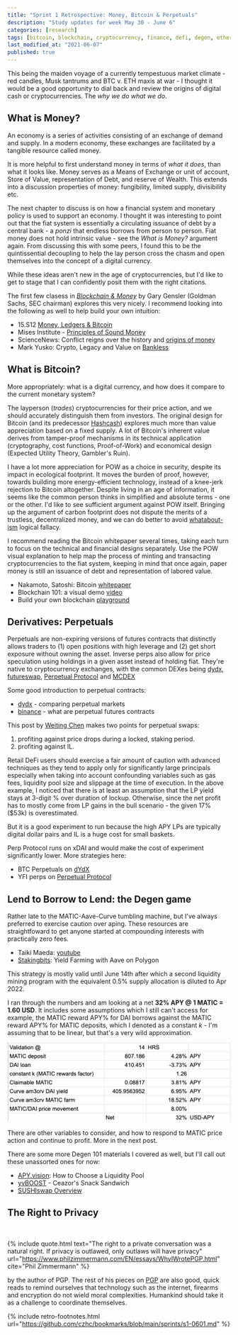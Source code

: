 ```yaml
---
title: "Sprint 1 Retrospective: Money, Bitcoin & Perpetuals"
description: "Study updates for week May 30 - June 6"
categories: [research]
tags: [bitcoin, blockchain, cryptocurrency, finance, defi, degen, ethereum]
last_modified_at: "2021-06-07"
published: true
---
```


This being the maiden voyage of a currently tempestuous market climate - red candles, Musk tantrums and BTC v. ETH maxis at war - I thought it would be a good opportunity to dial back and review the origins of digital cash or cryptocurrencies. The _why we do what we do_.

## What is Money?

An economy is a series of activities consisting of an exchange of demand and supply. In a modern economy, these exchanges are facilitated by a tangible resource called money.

It is more helpful to first understand money in terms of _what it does_, than what it looks like. Money serves as a Means of Exchange or unit of account, Store of Value, representation of Debt, and reserve of Wealth. This extends into a discussion properties of money: fungibility, limited supply, divisibility etc.

The next chapter to discuss is on how a financial system and monetary policy is used to support an economy. I thought it was interesting to point out that the fiat system is essentially a circulating issuance of debt by a central bank - a _ponzi_ that endless borrows from person to person. Fiat money does not hold intrinsic value - see the _What is Money?_ argument again. From discussing this with some peers, I found this to be the quintissential decoupling to help the lay person cross the chasm and open themselves into the concept of a digital currency.

While these ideas aren't new in the age of cryptocurrencies, but I'd like to get to stage that I can confidently posit them with the right citations.

The first few clasess in [_Blockchain & Money_](https://www.youtube.com/watch?v=EH6vE97qIP4) by Gary Gensler (Goldman Sachs, SEC chairman) explores this very nicely. I recommend looking into the following as well to help build your own intuition:

* 15.S12 [Money, Ledgers & Bitcoin](https://www.youtube.com/watch?v=5auv_xrvoJk)
* Mises Institute - [Principles of Sound Money](https://mises.org/library/principle-sound-money)
* ScienceNews: Conflict reigns over the history and [origins of money](https://www.sciencenews.org/article/money-ancient-origins-debate-mystery)
* Mark Yusko: Crypto, Legacy and Value on [Bankless](https://open.spotify.com/episode/0X0RpMVRn0bxwnKoo0jVsU?si=b3e09ed97316461d&nd=1)


## What is Bitcoin?

More appropriately: what is a digital currency, and how does it compare to the current monetary system?

The layperson (_trades_) cryptocurrencies for their price action, and we should accurately distinguish them from investors. The original design for Bitcoin (and its predecessor [Hashcash](http://www.hashcash.org/papers/announce.txt)) explores much more than value appreciation based on a fixed supply. A lot of Bitcoin's inherent value derives from tamper-proof mechanisms in its technical application (cryptography, cost functions, Proof-of-Work) and economical design (Expected Utility Theory, Gambler's Ruin).

I have a lot more appreciation for POW as a choice in security, despite its impact in ecological footprint. It moves the burden of proof, however, towards building more energy-efficient technology, instead of a knee-jerk rejection to Bitcoin altogether. Despite living in an age of information, it seems like the common person thinks in simplified and absolute terms - one or the other. I'd like to see sufficient argument against POW itself. Bringing up the argument of carbon footprint does not dispute the merits of a trustless, decentralized money, and we can do better to avoid [whatabout-ism](https://www.youtube.com/watch?v=RS82JNd0YzQ) logical fallacy.

I recommend reading the Bitcoin whitepaper several times, taking each turn to focus on the technical and financial designs separately. Use the POW visual explanation to help map the process of minting and transacting cryptocurrencies to the fiat system, keeping in mind that once again, paper money is still an issuance of debt and representation of labored value.


* Nakamoto, Satoshi: Bitcoin [whitepaper](https://bitcoin.org/bitcoin.pdf)
* Blockchain 101: a visual demo [video](https://www.youtube.com/watch?v=_160oMzblY8)
* Build your own blockchain [playground](http://blockchain.mit.edu/how-blockchain-works)


## Derivatives: Perpetuals

Perpetuals are non-expiring versions of futures contracts that distinctly allows traders to (1) open positions with high leverage and (2) get short exposure without owning the asset. Inverse perps also allow for price speculation using holdings in a given asset instead of holding fiat. They're native to cryptocurrency exchanges, with the common DEXes being [dydx](https://dydx.exchange/), [futureswap](https://www.futureswap.com/), [Perpetual Protocol](https://perp.fi/) and [MCDEX](https://mcdex.io/)

Some good introduction to perpetual contracts:

* [dydx](https://integral.dydx.exchange/comparing-perpetual-markets/) - comparing perpetual markets
* [binance](https://academy.binance.com/cs/articles/what-are-perpetual-futures-contracts) - what are perpetual futures contracts

This post by [Weiting Chen](https://newsletter.banklesshq.com/p/how-to-use-perpetuals-for-non-speculators) makes two points for perpetual swaps:

1. profiting against price drops during a locked, staking period.
2. profiting against IL.


Retail DeFi users should exercise a fair amount of caution with advanced techniques as they tend to apply only for significantly large principals especially when taking into account confounding variables such as gas fees, liquidity pool size and slippage at the time of execution. In the above example, I noticed that there is at least an assumption that the LP yield stays at 3-digit % over duration of lockup. Otherwise, since the net profit has to mostly come from LP gains in the bull scenario - the given 17% ($53k) is overestimated.

But it is a good experiment to run because the high APY LPs are typically digital dollar pairs and IL is a huge cost for small baskets.

Perp Protocol runs on xDAI and would make the cost of experiment significantly lower. More strategies here:

* BTC Perpetuals on [dYdX](https://newsletter.banklesshq.com/p/how-to-trade-btc-perpetual-on-dydx)
* YFI perps on [Perpetual Protocol](https://newsletter.banklesshq.com/p/how-to-trade-yfi-perps-on-perpetual)


## Lend to Borrow to Lend: the Degen game

Rather late to the MATIC-Aave-Curve tumbling machine, but I've always preferred to exercise caution over aping. These resources are straightfoward to get anyone started at compounding interests with practically zero fees.

* Taiki Maeda: [youtube](https://www.youtube.com/watch?v=gZaMcMMSJwY)
* [Stakingbits](https://medium.com/stakingbits/guide-to-yield-farming-with-aave-on-polygon-matic-network-a03bd2154275): Yield Farming with Aave on Polygon

This strategy is mostly valid until June 14th after which a second liquidity mining program with the equivalent 0.5% supply allocation is diluted to Apr 2022.

I ran through the numbers and am looking at a net **32% APY @ 1 MATIC = 1.60 USD**. It includes some assumptions which I still can't access for example, the MATIC reward APY% for DAI borrows against the MATIC reward APY% for MATIC deposits, which I denoted as a constant _k_ - I'm assuming that to be linear, but that's a very wild approximation.

![matic-liquidity](/assets/img/posts/2021-06-070-s1-retro/matic-liquidity.png)

There are other variables to consider, and how to respond to MATIC price action and continue to profit. More in the next post.



There are some more Degen 101 materials I covered as well, but I'll call out these unassorted ones for now:

* [APY.vision](https://blog.apy.vision/how-to-choose-a-liquidity-pool/): How to Choose a Liquidity Pool
* [yvBOOST](https://www.youtube.com/watch?app=desktop&v=Ik6GdGYO_x8) - Ceazor's Snack Sandwich
* [SUSHIswap Overview](https://www.youtube.com/watch?v=Cbtvc8Eso_g)


## The Right to Privacy

<br/>

{% include quote.html
  text="The right to a private conversation was a natural right. If privacy is outlawed, only outlaws will have privacy"
  url="https://www.philzimmermann.com/EN/essays/WhyIWrotePGP.html"
  cite="Phil Zimmermann"
%}

by the author of PGP. The rest of his pieces on [PGP](https://www.philzimmermann.com/EN/essays/index.html) are also good, quick reads to remind ourselves that technology such as the internet, firearms and encryption do not wield moral complexities. Humankind should take it as a challenge to coordinate themselves.


{% include retro-footnotes.html
  url="https://github.com/czhc/bookmarks/blob/main/sprints/s1-0601.md"
  %}
